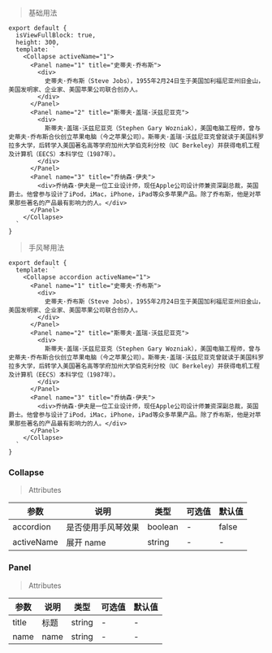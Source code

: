 > 基础用法

    export default {
      isViewFullBlock: true,
      height: 300,
      template: `
        <Collapse activeName="1">
          <Panel name="1" title="史蒂夫·乔布斯">
            <div>
              史蒂夫·乔布斯（Steve Jobs），1955年2月24日生于美国加利福尼亚州旧金山，美国发明家、企业家、美国苹果公司联合创办人。
            </div>
          </Panel>
          <Panel name="2" title="斯蒂夫·盖瑞·沃兹尼亚克">
            <div>
              斯蒂夫·盖瑞·沃兹尼亚克（Stephen Gary Wozniak），美国电脑工程师，曾与史蒂夫·乔布斯合伙创立苹果电脑（今之苹果公司）。斯蒂夫·盖瑞·沃兹尼亚克曾就读于美国科罗拉多大学，后转学入美国著名高等学府加州大学伯克利分校（UC Berkeley）并获得电机工程及计算机（EECS）本科学位（1987年）。
            </div>
          </Panel>
          <Panel name="3" title="乔纳森·伊夫">
            <div>乔纳森·伊夫是一位工业设计师，现任Apple公司设计师兼资深副总裁，英国爵士。他曾参与设计了iPod，iMac，iPhone，iPad等众多苹果产品。除了乔布斯，他是对苹果那些著名的产品最有影响力的人。</div>
          </Panel>
        </Collapse>
      `
    }

> 手风琴用法

    export default {
      template: `
        <Collapse accordion activeName="1">
          <Panel name="1" title="史蒂夫·乔布斯">
            <div>
              史蒂夫·乔布斯（Steve Jobs），1955年2月24日生于美国加利福尼亚州旧金山，美国发明家、企业家、美国苹果公司联合创办人。
            </div>
          </Panel>
          <Panel name="2" title="斯蒂夫·盖瑞·沃兹尼亚克">
            <div>
              斯蒂夫·盖瑞·沃兹尼亚克（Stephen Gary Wozniak），美国电脑工程师，曾与史蒂夫·乔布斯合伙创立苹果电脑（今之苹果公司）。斯蒂夫·盖瑞·沃兹尼亚克曾就读于美国科罗拉多大学，后转学入美国著名高等学府加州大学伯克利分校（UC Berkeley）并获得电机工程及计算机（EECS）本科学位（1987年）。
            </div>
          </Panel>
          <Panel name="3" title="乔纳森·伊夫">
            <div>乔纳森·伊夫是一位工业设计师，现任Apple公司设计师兼资深副总裁，英国爵士。他曾参与设计了iPod，iMac，iPhone，iPad等众多苹果产品。除了乔布斯，他是对苹果那些著名的产品最有影响力的人。</div>
          </Panel>
        </Collapse>
      `
    }

### Collapse

> Attributes

参数 | 说明 | 类型 | 可选值 | 默认值
---|---|---|---|---
accordion | 是否使用手风琴效果 | boolean | - | false
activeName | 展开 name | string | - | -

### Panel

> Attributes

参数 | 说明 | 类型 | 可选值 | 默认值
---|---|---|---|---
title | 标题 | string | - | -
name | name | string | - | -


